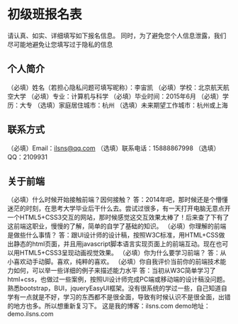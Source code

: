 # 初级班报名表

请认真、如实、详细填写如下报名信息。
同时，为了避免您个人信息泄露，我们尽可能地避免让您填写过于隐私的信息

## 个人简介

（必填）姓名（若担心隐私问题可填写昵称）：李宙凯
（必填）学校：北京航天航空大学
（必填）专业：计算机与科学
（必填）毕业时间：2015年6月
（必填）学历：大专
（选填）家庭居住城市：杭州
（选填）未来期望工作城市：杭州或上海

## 联系方式

（必填）Email：ilsns@qq.com 
（选填）联系电话：15888867998 
（选填）QQ：2109931

## 关于前端

（必填）什么时候开始接触前端？因何接触？
答：2014年吧，那时候还是个懵懂迷茫的时刻，在思考大学毕业后干什么去。尝试过很多，有一天打开电脑无意点开一个HTML5+CSS3交互的网站，那时候感觉这交互效果太棒了！后来查了下有了这前端这职业，慢慢的了解，简单的自学了基础的知识。
（必填）你理解的前端是做些什么事情？
答：跟UI设计师的设计稿，按照W3C标准，用HTML+CSS做出静态的html页面，并且用javascript脚本语言实现页面上的前端互动。现在也可以用HTML5+CSS3呈现动画视觉效果。
（必填）你为什么要学习前端？
答：从小喜欢动手动脚。喜欢，纯粹的喜欢。
（必填）你自我评价当前你的前端技术能力如何，可以举一些详细的例子来描述能力水平
答：当初从W3C简单学习了html+css，也做过一些案例，按照UI设计师完成PC端或移动端的设计稿没问题。熟悉bootstrap，BUI，jqueryEasyUI框架。没有很系统的学过一些，自己知道自学有一点就是不好，学习的东西都不是很全面，导致有时候认识不是很全面，出错的地方也多。所以想重新复习下。
这是我的博客：ilsns.com
demo地址：demo.ilsns.com

